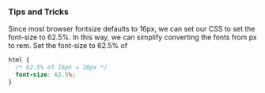 ### Tips and Tricks

Since most browser fontsize defaults to 16px, we can set our CSS to set the font-size to 62.5%. In this way, we can simplify converting the fonts from px to rem.
Set the font-size to 62.5% of

```css
html {
  /* 62.5% of 16px = 10px */
  font-size: 62.5%;
}
```
